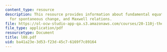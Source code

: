 ```yaml
---
content_type: resource
description: This resource provides information about fundamental equations, criteria
  for spontaneous change, and Maxwell relations.
file: https://ol-ocw-studio-app-qa.s3.amazonaws.com/courses/20-110j-thermodynamics-of-biomolecular-systems-fall-2005/ba41a23e3d53f23d45c76169f7c89164_l08.pdf
file_type: application/pdf
resourcetype: Document
title: l08.pdf
uid: ba41a23e-3d53-f23d-45c7-6169f7c89164
---
```


